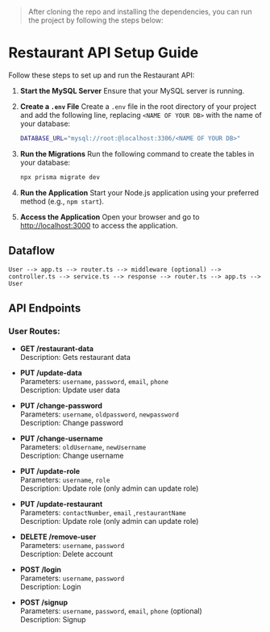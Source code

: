 > After cloning the repo and installing the dependencies, you can run the project by following the steps below:

# Restaurant API Setup Guide

Follow these steps to set up and run the Restaurant API:

1. **Start the MySQL Server**
   Ensure that your MySQL server is running.

2. **Create a `.env` File**
   Create a `.env` file in the root directory of your project and add the following line, replacing `<NAME OF YOUR DB>` with the name of your database:

   ```bash
   DATABASE_URL="mysql://root:@localhost:3306/<NAME OF YOUR DB>"
   ```

3. **Run the Migrations**
   Run the following command to create the tables in your database:

   ```bash
   npx prisma migrate dev
   ```

4. **Run the Application**
   Start your Node.js application using your preferred method (e.g., `npm start`).

5. **Access the Application**
   Open your browser and go to [http://localhost:3000](http://localhost:3000) to access the application.

## Dataflow

```
User --> app.ts --> router.ts --> middleware (optional) --> controller.ts --> service.ts --> response --> router.ts --> app.ts --> User
```

## API Endpoints

### User Routes:

- **GET /restaurant-data**  
   Description: Gets restaurant data

- **PUT /update-data**  
   Parameters: `username`, `password`, `email`, `phone`  
   Description: Update user data

- **PUT /change-password**  
   Parameters: `username`, `oldpassword`, `newpassword`  
   Description: Change password

- **PUT /change-username**  
   Parameters: `oldUsername`, `newUsername`  
   Description: Change username

- **PUT /update-role**  
   Parameters: `username`, `role`  
   Description: Update role (only admin can update role)

- **PUT /update-restaurant**  
   Parameters: `contactNumber`, `email` ,`restaurantName`  
   Description: Update role (only admin can update role)

- **DELETE /remove-user**  
   Parameters: `username`, `password`  
   Description: Delete account

- **POST /login**  
   Parameters: `username`, `password`  
   Description: Login

- **POST /signup**  
   Parameters: `username`, `password`, `email`, `phone` (optional)  
   Description: Signup
